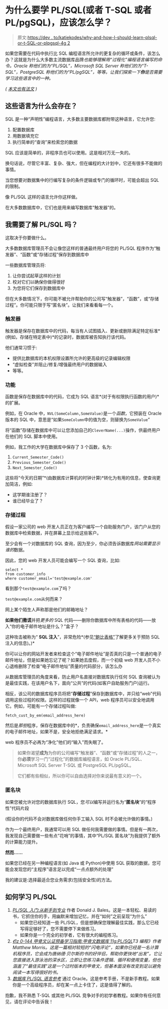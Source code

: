 # 为什么要学 PL/SQL(或者 T-SQL 或者 PL/pgSQL)，应该怎么学？

> 原文:[https://dev . to/katiekodes/why-and-how-I-should-learn-plsql-or-t-SQL-or-plpgsql-4g 2](https://dev.to/katiekodes/why-and-how-should-i-learn-plsql-or-t-sql-or-plpgsql-4g2)

如果您需要在代码中执行比 SQL 编程语言所允许的更复杂的循环或条件，该怎么办？这就是为什么大多数主流数据库品牌*也能够理解用“过程化”编程语言编写的命令。Oracle 称他们的为“PL/SQL”，Microsoft SQL Server 称他们的为“T-SQL”，PostgreSQL 称他们的为“PL/pgSQL”，等等。让我们探索一下**你**是否需要学习这些语言中的一种。*

*( [本文也有法文](https://dev.to/katiekodes/pourquoi---et-comment---apprendre-plsql-t-sqlplpgsql-4bhj) )*

## 这些语言为什么会存在？

SQL 是一种“声明性”编程语言，大多数主要数据库都附带这种语言，它允许您:

1.  配置数据库
2.  用数据填充它
3.  执行简单的“查询”来检索您的数据

SQL 应该是简单的，非程序员也可以使用。这是相对万无一失的。

换句话说，尽管它丰富、复杂、强大，但在编程的大计划中，它还有很多不能做的事情。

当您想要对数据集中的行编写复杂的条件逻辑或专门的循环时，可能会超出 SQL 的限制。

像 PL/SQL 这样的语言允许你这样做。

在大多数数据库中，它们也是用来编写数据库“触发器”的。

## 我需要了解 PL/SQL 吗？

这取决于你要做什么。

大多数数据库管理员不会让像您这样的普通最终用户将您的 PL/SQL 程序作为“触发器”、“函数”或“存储过程”保存到数据库中

一些数据库管理员将:

1.  让你尝试起草这样的计划
2.  校对它们以确保你做得很好
3.  为您将它们保存到数据库中

但在大多数情况下，你可能不被允许帮助你的公司写“触发器”，“函数”，或“存储过程”。你可能只限于写“匿名块”。让我们来看看每一个。

### 触发器

触发器是保存在数据库中的代码，每当有人试图插入、更新或删除满足特定标准*(例如，存储在特定表中)*的记录时，数据库被告知执行该代码。

他们通常习惯于:

*   提供比数据库的本机权限设置所允许的更高级的记录编辑权限
*   “虚拟检查”并阻止/修复/增强最终用户的数据输入
*   等等。

### 功能

函数是保存在数据库中的代码，它成为 SQL 语言*(对于有权限执行函数的用户)*的扩展。

例如，在 Oracle 中，`NVL(SomeColumn,SomeValue)`是一个*函数*，它预装在 Oracle 版本的 SQL 中，意思是“如果`SomeColumn`中的值为空，则替换为`SomeValue`”

将“函数”存储在数据库中可以让您添加自己的`CleverName(...)`操作，供最终用户在他们的 SQL 脚本中使用。

例如，我工作的大学在数据库中保存了 3 个函数，名为:

1.  `Current_Semester_Code()`
2.  `Previous_Semester_Code()`
3.  `Next_Semester_Code()`

这些将“今天的日期”*(由数据库计算机的时钟计算)*转化为有用的信息，使查询更加简洁，例如:

*   这学期谁注册了？
*   谁已经毕业了？

### 存储过程

假设一家公司的 web 开发人员正在为客户编写一个自助服务门户，该门户从您的数据库中检索数据，并在屏幕上显示给这些客户。

至少会有一个对数据库的 SQL 查询，因为至少，你必须告诉数据库*网站需要显示谁的*数据。

因此，您的 web 开发人员可能会编写一个 SQL 查询，比如:

```
select *
from customer_info
where customer_email='test@example.com' 
```

看到那个`test@example.com`了吗？

`test@example.com`从何而来？

网上某个陌生人声称那是他们的邮箱地址？

**如果他们撒谎**并把*更多的* SQL 代码——删除你数据库中所有表格的代码——放入“你的电子邮件地址是什么？”盒子？

这种攻击被称为“ **SQL 注入**”，非常危险*(参见[“鲍比表格”](http://bobby-tables.com/)了解更多关于预防 SQL 注入的信息)。)*

你可以让你的网站开发者来检查这个“电子邮件地址”是否真的只是一个普通的电子邮件地址，但是如果她忘记了呢？如果她去度假，而一个初级 web 开发人员不小心退格删除了检查“电子邮件地址”质量的代码部分，该怎么办

从数据库管理员的角度来看，防止用户名直接对数据库执行任何 SQL 查询被认为是最佳实践，在该用户名下，面向“公共”的代码(如客户自助服务门户)运行。

相反，该公司的数据库程序员将把“**存储过程**”保存到数据库中，并只给“web”代码调用这些过程的权限。这样的过程就像一个 API，web 程序员可以安全地调用它。例如，可能有一个存储过程叫做:

`fetch_cust_by_em(email_address_here)`

然后是*那些*程序，保存在数据库中的*，负责确保`email_address_here`是一个真实的电子邮件地址，如果不是，安全地拒绝满足请求。*

web 程序员不必再为“净化”他们的“输入”而失眠了。

> 如果你渴望**成为**为你的公司编写“触发器”、“函数”或“存储过程”的人之一，你**必须**学习一门“过程化”的数据库编程语言，如 Oracle PL/SQL、Microsoft SQL Server T-SQL 或 PostgreSQL PL/pgSQL。
> 
> 它们都有些相似，所以你可以自由选择对你来说最有意义的一个。

### 匿名块

如果您被允许对您的数据库执行 SQL，您*可以*编写并运行名为“**匿名块**”的“程序性”代码片段

(假设你的代码不会对数据库做任何你手工输入 SQL 时不会被允许做的事情。)

作为一个最终用户，我通常可以用 SQL 做任何我需要做的事情。但是有一两次，我发现自己需要做一些有点“花哨”的事情，其中“PL/SQL 匿名块”为我提供了额外的计算能力提升。

**然而……**

如果您已经在另一种编程语言(如 Java 或 Python)中使用 SQL 获取的数据，您可能会发现您的“主程序”语言足以完成“一点点额外的处理”

我的建议是:选择最适合您业务需求(包括安全性)的方法。

## 如何学习 PL/SQL

1.  *[PL/SQL 入门:从新手到专业](https://www.worldcat.org/search?q=bales+Beginning+PL%2FSQL%3A++From+Novice+to+Professional&&dblist=638&fq=#x0%253Abook-%2C%2528x0%253Abook%2Bx4%253Adigital%2529%2C%2528x0%253Abook%2Bx4%253Aprintbook%2529format)* 作者 Donald J. Bales。这是一本轻松、易读的书，它抓住你的手，用幽默来增加记忆，并在“如何”之前呈现“为什么”
    *   如果您已经知道一些 PL/SQL，但是想确保您理解最佳实践，那么它已经写得足够好了，您不需要停下来做练习。
    *   如果你是一个完全的初学者，它有很大的编程练习。
2.  *[《1z 0-144 甲骨文认证预备学习指南:甲骨文数据库 11g:PL/SQL](https://www.worldcat.org/title/oracle-certification-prep-study-guide-for-1z0-144-oracle-database-11g-program-with-plsql/oclc/949792272&referer=brief_results)T3 编程》作者 Matthew Morris。这是一篇相对较短的“闪电评论”，如果你已经是一名计算机程序员，它会成为唐纳德·贝尔斯的书的好伴侣，帮助你更快地“出发”。它让您直接进入游泳池的深水区，立即让您练习条件逻辑、循环和使用变量，但也涵盖了“最佳实践”这是一个过时版本的甲骨文，但基本面没有改变到足以避免阅读一本写得很好的书。*
3.  *[数据库 PL/SQL 语言参考](https://docs.oracle.com/en/database/oracle/oracle-database/18/books.html)* 通过 Oracle。这是参考手册，不是新手教程。如果你是一个高级程序员，却在某一点上卡住了，这是值得了解的。

抱歉，我不熟悉 T-SQL 或其他 PL/SQL 竞争对手的初学者教程。如果你有任何意见，请在评论中告诉我！
